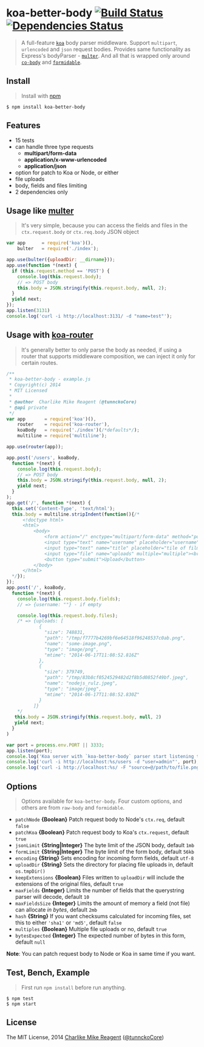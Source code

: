koa-better-body [![Build Status](https://travis-ci.org/tunnckoCore/koa-better-body.png)](https://travis-ci.org/tunnckoCore/koa-better-body) [![Dependencies Status](https://david-dm.org/tunnckoCore/koa-better-body/status.svg)](https://david-dm.org/dlau/koa-better-body)
================

> A full-feature [`koa`](https://github.com/koajs/koa) body parser middleware. Support `multipart`, `urlencoded` and `json` request bodies. Provides same functionality as Express's bodyParser - [`multer`](https://github.com/expressjs/multer). And all that is wrapped only around
[`co-body`](https://github.com/visionmedia/co-body) and [`formidable`](https://felixge/node-formidable).


## Install
>Install with [npm](https://github.com/npm/npm)

```
$ npm install koa-better-body
```


## Features
- 15 tests
- can handle three type requests
  * **multipart/form-data**
  * **application/x-www-urlencoded**
  * **application/json**
- option for patch to Koa or Node, or either
- file uploads
- body, fields and files limiting
- 2 dependencies only


## Usage like [multer](https://github.com/expressjs/multer)
> It's very simple, because you can access the fields and files in the `ctx.request.body` or `ctx.req.body` JSON object

```js
var app      = require('koa')(),
    bulter   = require('./index');

app.use(bulter({uploadDir: __dirname}));
app.use(function *(next) {
  if (this.request.method == 'POST') {
    console.log(this.request.body);
    // => POST body
    this.body = JSON.stringify(this.request.body, null, 2);
  }
  yield next;
});
app.listen(3131)
console.log('curl -i http://localhost:3131/ -d "name=test"');
```

## Usage with [koa-router](https://github.com/alexmingoia/koa-router)
> It's generally better to only parse the body as needed, if using a router that supports middleware composition, we can inject it only for certain routes.

```js
/**
 * koa-better-body - example.js
 * Copyright(c) 2014
 * MIT Licensed
 *
 * @author  Charlike Mike Reagent (@tunnckoCore)
 * @api private
 */
var app       = require('koa')(),
    router    = require('koa-router'),
    koaBody   = require('./index')(/*defaults*/);
    multiline = require('multiline');

app.use(router(app));

app.post('/users', koaBody,
  function *(next) {
    console.log(this.request.body);
    // => POST body
    this.body = JSON.stringify(this.request.body, null, 2);
    yield next;
  }
);
app.get('/', function *(next) {
  this.set('Content-Type', 'text/html');
  this.body = multiline.stripIndent(function(){/*
      <!doctype html>
      <html>
          <body>
              <form action="/" enctype="multipart/form-data" method="post">
              <input type="text" name="username" placeholder="username"><br>
              <input type="text" name="title" placeholder="tile of film"><br>
              <input type="file" name="uploads" multiple="multiple"><br>
              <button type="submit">Upload</button>
          </body>
      </html>
  */});
});
app.post('/', koaBody,
  function *(next) {
    console.log(this.request.body.fields);
    // => {username: ""} - if empty

    console.log(this.request.body.files);
    /* => {uploads: [
            {
              "size": 748831,
              "path": "/tmp/f7777b4269bf6e64518f96248537c0ab.png",
              "name": "some-image.png",
              "type": "image/png",
              "mtime": "2014-06-17T11:08:52.816Z"
            },
            {
              "size": 379749,
              "path": "/tmp/83b8cf0524529482d2f8b5d0852f49bf.jpeg",
              "name": "nodejs_rulz.jpeg",
              "type": "image/jpeg",
              "mtime": "2014-06-17T11:08:52.830Z"
            }
          ]}
    */
   this.body = JSON.stringify(this.request.body, null, 2)
   yield next;
  }
)

var port = process.env.PORT || 3333;
app.listen(port);
console.log('Koa server with `koa-better-body` parser start listening to port %s', port);
console.log('curl -i http://localhost:%s/users -d "user=admin"', port);
console.log('curl -i http://localhost:%s/ -F "source=@/path/to/file.png"', port);
```


## Options
> Options available for `koa-better-body`. Four custom options, and others are from `raw-body` and `formidable`.

- `patchNode` **{Boolean}** Patch request body to Node's `ctx.req`, default `false`
- `patchKoa` **{Boolean}** Patch request body to Koa's `ctx.request`, default `true`
- `jsonLimit` **{String|Integer}** The byte limit of the JSON body, default `1mb`
- `formLimit` **{String|Integer}** The byte limit of the form body, default `56kb`
- `encoding` **{String}** Sets encoding for incoming form fields, default `utf-8`
- `uploadDir` **{String}** Sets the directory for placing file uploads in, default `os.tmpDir()`
- `keepExtensions` **{Boolean}** Files written to `uploadDir` will include the extensions of the original files, default `true`
- `maxFields` **{Integer}** Limits the number of fields that the querystring parser will decode, default `10`
- `maxFieldsSize` **{Integer}** Limits the amount of memory a field (not file) can allocate _in bytes_, default `2mb`
- `hash` **{String}** If you want checksums calculated for incoming files, set this to either `'sha1'` or `'md5'`, default `false`
- `multiples` **{Boolean}** Multiple file uploads or no, default `true`
- `bytesExpected` **{Integer}** The expected number of bytes in this form, default `null`

**Note**: You can patch request body to Node or Koa in same time if you want.


## Test, Bench, Example
> First run `npm install` before run anything.

```
$ npm test
$ npm start
```


## License
The MIT License, 2014 [Charlike Mike Reagent](https://github.com/tunnckoCore) ([@tunnckoCore](https://twitter.com/tunnckoCore))